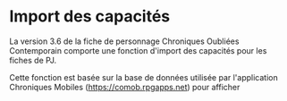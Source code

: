 # Import des capacités

La version 3.6 de la fiche de personnage Chroniques Oubliées Contemporain comporte une fonction d'import des capacités pour les fiches de PJ.

Cette fonction est basée sur la base de données utilisée par l'application Chroniques Mobiles (https://comob.rpgapps.net) pour afficher 

<!--stackedit_data:
eyJoaXN0b3J5IjpbMTI1MTg5MjI2XX0=
-->